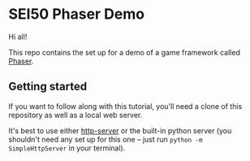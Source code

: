 # SEI50 Phaser Demo

Hi all!

This repo contains the set up for a demo of a game framework called [Phaser](https://phaser.io/).

## Getting started

If you want to follow along with this tutorial, you'll need a clone of this repository as well as a local web server.

It's best to use either [http-server](https://www.npmjs.com/package/http-server) or the built-in python server (you shouldn't need any set up for this one – just run `python -m SimpleHttpServer` in your terminal).
